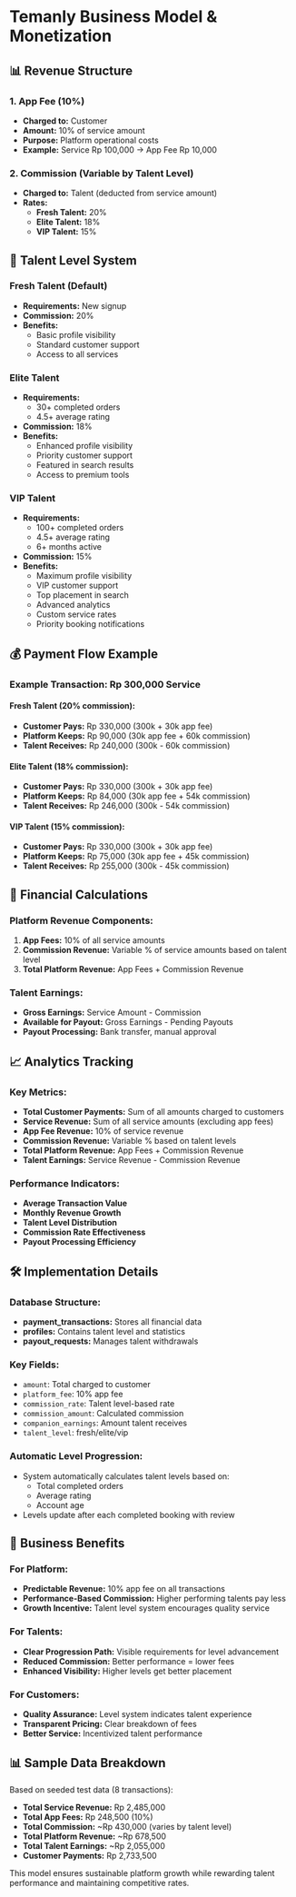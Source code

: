 # Temanly Business Model & Monetization

## 📊 Revenue Structure

### 1. App Fee (10%)
- **Charged to:** Customer
- **Amount:** 10% of service amount
- **Purpose:** Platform operational costs
- **Example:** Service Rp 100,000 → App Fee Rp 10,000

### 2. Commission (Variable by Talent Level)
- **Charged to:** Talent (deducted from service amount)
- **Rates:**
  - **Fresh Talent:** 20%
  - **Elite Talent:** 18%
  - **VIP Talent:** 15%

## 🎯 Talent Level System

### Fresh Talent (Default)
- **Requirements:** New signup
- **Commission:** 20%
- **Benefits:**
  - Basic profile visibility
  - Standard customer support
  - Access to all services

### Elite Talent
- **Requirements:**
  - 30+ completed orders
  - 4.5+ average rating
- **Commission:** 18%
- **Benefits:**
  - Enhanced profile visibility
  - Priority customer support
  - Featured in search results
  - Access to premium tools

### VIP Talent
- **Requirements:**
  - 100+ completed orders
  - 4.5+ average rating
  - 6+ months active
- **Commission:** 15%
- **Benefits:**
  - Maximum profile visibility
  - VIP customer support
  - Top placement in search
  - Advanced analytics
  - Custom service rates
  - Priority booking notifications

## 💰 Payment Flow Example

### Example Transaction: Rp 300,000 Service

#### Fresh Talent (20% commission):
- **Customer Pays:** Rp 330,000 (300k + 30k app fee)
- **Platform Keeps:** Rp 90,000 (30k app fee + 60k commission)
- **Talent Receives:** Rp 240,000 (300k - 60k commission)

#### Elite Talent (18% commission):
- **Customer Pays:** Rp 330,000 (300k + 30k app fee)
- **Platform Keeps:** Rp 84,000 (30k app fee + 54k commission)
- **Talent Receives:** Rp 246,000 (300k - 54k commission)

#### VIP Talent (15% commission):
- **Customer Pays:** Rp 330,000 (300k + 30k app fee)
- **Platform Keeps:** Rp 75,000 (30k app fee + 45k commission)
- **Talent Receives:** Rp 255,000 (300k - 45k commission)

## 🔄 Financial Calculations

### Platform Revenue Components:
1. **App Fees:** 10% of all service amounts
2. **Commission Revenue:** Variable % of service amounts based on talent level
3. **Total Platform Revenue:** App Fees + Commission Revenue

### Talent Earnings:
- **Gross Earnings:** Service Amount - Commission
- **Available for Payout:** Gross Earnings - Pending Payouts
- **Payout Processing:** Bank transfer, manual approval

## 📈 Analytics Tracking

### Key Metrics:
- **Total Customer Payments:** Sum of all amounts charged to customers
- **Service Revenue:** Sum of all service amounts (excluding app fees)
- **App Fee Revenue:** 10% of service revenue
- **Commission Revenue:** Variable % based on talent levels
- **Total Platform Revenue:** App Fees + Commission Revenue
- **Talent Earnings:** Service Revenue - Commission Revenue

### Performance Indicators:
- **Average Transaction Value**
- **Monthly Revenue Growth**
- **Talent Level Distribution**
- **Commission Rate Effectiveness**
- **Payout Processing Efficiency**

## 🛠 Implementation Details

### Database Structure:
- **payment_transactions:** Stores all financial data
- **profiles:** Contains talent level and statistics
- **payout_requests:** Manages talent withdrawals

### Key Fields:
- `amount`: Total charged to customer
- `platform_fee`: 10% app fee
- `commission_rate`: Talent level-based rate
- `commission_amount`: Calculated commission
- `companion_earnings`: Amount talent receives
- `talent_level`: fresh/elite/vip

### Automatic Level Progression:
- System automatically calculates talent levels based on:
  - Total completed orders
  - Average rating
  - Account age
- Levels update after each completed booking with review

## 🎯 Business Benefits

### For Platform:
- **Predictable Revenue:** 10% app fee on all transactions
- **Performance-Based Commission:** Higher performing talents pay less
- **Growth Incentive:** Talent level system encourages quality service

### For Talents:
- **Clear Progression Path:** Visible requirements for level advancement
- **Reduced Commission:** Better performance = lower fees
- **Enhanced Visibility:** Higher levels get better placement

### For Customers:
- **Quality Assurance:** Level system indicates talent experience
- **Transparent Pricing:** Clear breakdown of fees
- **Better Service:** Incentivized talent performance

## 📊 Sample Data Breakdown

Based on seeded test data (8 transactions):
- **Total Service Revenue:** Rp 2,485,000
- **Total App Fees:** Rp 248,500 (10%)
- **Total Commission:** ~Rp 430,000 (varies by talent level)
- **Total Platform Revenue:** ~Rp 678,500
- **Total Talent Earnings:** ~Rp 2,055,000
- **Customer Payments:** Rp 2,733,500

This model ensures sustainable platform growth while rewarding talent performance and maintaining competitive rates.
